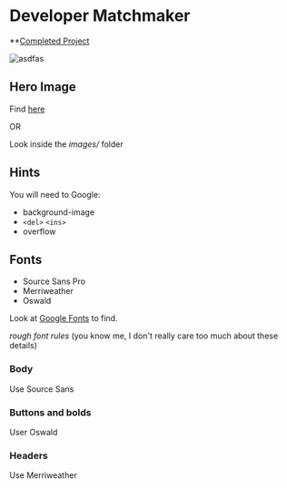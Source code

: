# Developer Matchmaker

**[Completed Project](http://fewdmaterials.github.io/developer_matchmaker/)

![asdfas](https://github.com/FEWDMaterials/FEWD_Developer_Matchmaker/blob/master/StartupMatchmaker.png?raw=true)

## Hero Image

Find [here](http://www.flickr.com/photos/mikeschinkel/2733534094/)

OR

Look inside the *images/* folder

## Hints

You will need to Google:

* background-image
* ```<del>``` ```<ins>```
* overflow

## Fonts

* Source Sans Pro
* Merriweather
* Oswald

Look at [Google Fonts](https://fonts.google.com/) to find.


*rough font rules* (you know me, I don't really care too much about these details)

### Body
Use Source Sans

### Buttons and bolds
User Oswald

### Headers
Use Merriweather
